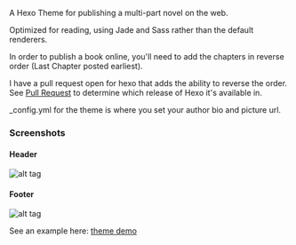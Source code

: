 A Hexo Theme for publishing a multi-part novel on the web.

Optimized for reading, using Jade and Sass rather than the default renderers.

In order to publish a book online, you'll need to add the chapters in reverse
order (Last Chapter posted earliest).

I have a pull request open for hexo that adds the ability to reverse the order.
See [Pull Request](https://github.com/hexojs/hexo/pull/936) to determine
which release of Hexo it's available in.

_config.yml for the theme is where you set your author bio and picture url.

### Screenshots

#### Header

![alt tag](//raw.github.com/RussTheAerialist/hexo-theme-book/master/screenshots/header.png)

#### Footer

![alt tag](//raw.github.com/RussTheAerialist/hexo-theme-book/master/screenshots/footer.png)

See an example here: [theme demo](http://themes.russellhay.com/book/)
